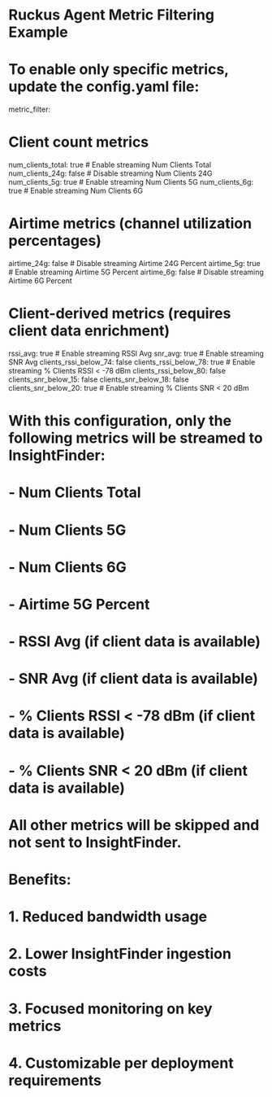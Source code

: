 # Ruckus Agent Metric Filtering Example

# To enable only specific metrics, update the config.yaml file:

metric_filter:
  # Client count metrics
  num_clients_total: true      # Enable streaming Num Clients Total
  num_clients_24g: false       # Disable streaming Num Clients 24G
  num_clients_5g: true         # Enable streaming Num Clients 5G
  num_clients_6g: true         # Enable streaming Num Clients 6G
  
  # Airtime metrics (channel utilization percentages)
  airtime_24g: false          # Disable streaming Airtime 24G Percent
  airtime_5g: true            # Enable streaming Airtime 5G Percent
  airtime_6g: false           # Disable streaming Airtime 6G Percent
  
  # Client-derived metrics (requires client data enrichment)
  rssi_avg: true              # Enable streaming RSSI Avg
  snr_avg: true               # Enable streaming SNR Avg
  clients_rssi_below_74: false
  clients_rssi_below_78: true  # Enable streaming % Clients RSSI < -78 dBm
  clients_rssi_below_80: false
  clients_snr_below_15: false
  clients_snr_below_18: false
  clients_snr_below_20: true   # Enable streaming % Clients SNR < 20 dBm

# With this configuration, only the following metrics will be streamed to InsightFinder:
# - Num Clients Total
# - Num Clients 5G
# - Num Clients 6G
# - Airtime 5G Percent
# - RSSI Avg (if client data is available)
# - SNR Avg (if client data is available)
# - % Clients RSSI < -78 dBm (if client data is available)
# - % Clients SNR < 20 dBm (if client data is available)
#
# All other metrics will be skipped and not sent to InsightFinder.

# Benefits:
# 1. Reduced bandwidth usage
# 2. Lower InsightFinder ingestion costs
# 3. Focused monitoring on key metrics
# 4. Customizable per deployment requirements